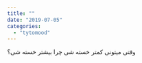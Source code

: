 ```yaml
---
title: ""
date: "2019-07-05"
categories: 
  - "tytomood"
---
```


وقتی میتونی کمتر خسته شی چرا بیشتر خسته شی؟
